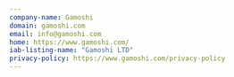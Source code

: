 ```yaml
---
company-name: Gamoshi
domain: gamoshi.com
email: info@gamoshi.com
home: https://www.gamoshi.com/
iab-listing-name: "Gamoshi LTD"
privacy-policy: https://www.gamoshi.com/privacy-policy
---
```





